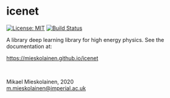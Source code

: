 # icenet
[![License: MIT](https://img.shields.io/badge/License-MIT-yellow.svg)](https://opensource.org/licenses/MIT)
[![Build Status](https://travis-ci.com/mieskolainen/icenet.svg?branch=master)](https://travis-ci.com/mieskolainen/icenet)

A library deep learning library for high energy physics. See the documentation at:

https://mieskolainen.github.io/icenet

</br>


Mikael Mieskolainen, 2020\
m.mieskolainen@imperial.ac.uk
